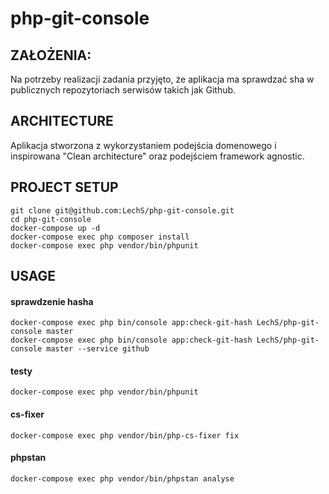 # php-git-console

## ZAŁOŻENIA:
Na potrzeby realizacji zadania przyjęto, że aplikacja ma sprawdzać sha w publicznych repozytoriach serwisów takich jak Github.

## ARCHITECTURE
Aplikacja stworzona z wykorzystaniem podejścia domenowego i inspirowana "Clean architecture" 
oraz podejściem framework agnostic. 

## PROJECT SETUP
```
git clone git@github.com:LechS/php-git-console.git
cd php-git-console
docker-compose up -d
docker-compose exec php composer install
docker-compose exec php vendor/bin/phpunit
```

## USAGE

#### sprawdzenie hasha
```
docker-compose exec php bin/console app:check-git-hash LechS/php-git-console master
docker-compose exec php bin/console app:check-git-hash LechS/php-git-console master --service github
```

#### testy
``docker-compose exec php vendor/bin/phpunit``

#### cs-fixer
``docker-compose exec php vendor/bin/php-cs-fixer fix``

#### phpstan
``docker-compose exec php vendor/bin/phpstan analyse``
